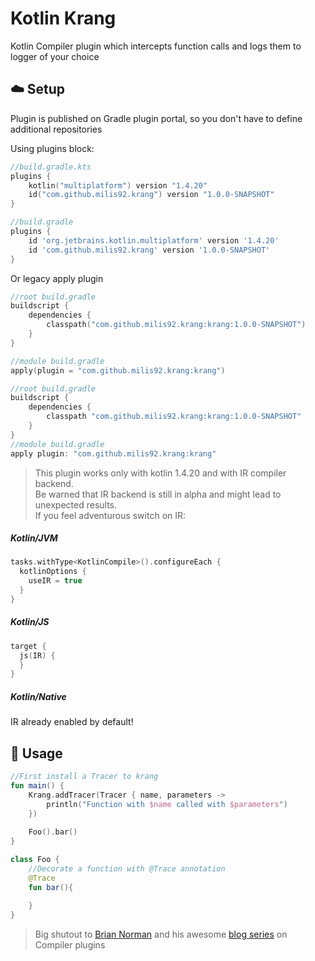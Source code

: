 # Kotlin Krang

Kotlin Compiler plugin which intercepts function calls and logs them to logger of your choice

## :cloud: Setup

Plugin is published on Gradle plugin portal, so you don't have to define additional repositories

Using plugins block:

```kotlin
//build.gradle.kts
plugins {
    kotlin("multiplatform") version "1.4.20"
    id("com.github.milis92.krang") version "1.0.0-SNAPSHOT"
}
```

```groovy
//build.gradle
plugins {
    id 'org.jetbrains.kotlin.multiplatform' version '1.4.20'
    id 'com.github.milis92.krang' version '1.0.0-SNAPSHOT'
}
```

Or legacy apply plugin

```kotlin
//root build.gradle
buildscript {
    dependencies {
        classpath("com.github.milis92.krang:krang:1.0.0-SNAPSHOT")
    }
}

//module build.gradle
apply(plugin = "com.github.milis92.krang:krang")
```

```groovy
//root build.gradle
buildscript {
    dependencies {
        classpath "com.github.milis92.krang:krang:1.0.0-SNAPSHOT"
    }
}
//module build.gradle
apply plugin: "com.github.milis92.krang:krang"
```

> This plugin works only with kotlin 1.4.20 and with IR compiler backend.\
> Be warned that IR backend is still in alpha and might lead to unexpected results.\
> If you feel adventurous switch on IR:

##### Kotlin/JVM
```kotlin
tasks.withType<KotlinCompile>().configureEach {
  kotlinOptions {
    useIR = true
  }
}
```

##### Kotlin/JS
```kotlin
target {
  js(IR) {
  }
}
```

##### Kotlin/Native
IR already enabled by default!

## :memo: Usage

```kotlin
//First install a Tracer to krang
fun main() {
    Krang.addTracer(Tracer { name, parameters ->
        println("Function with $name called with $parameters")
    })
    
    Foo().bar()
}

class Foo {
    //Decorate a function with @Trace annotation
    @Trace
    fun bar(){
        
    }
}
```
> Big shutout to [Brian Norman](https://github.com/bnorm)
> and his awesome [blog series](https://blog.bnorm.dev/writing-your-second-compiler-plugin-part-1) on Compiler plugins
